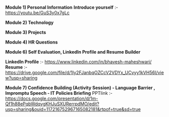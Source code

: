 **Module 1) Personal Information**
 **Introduce yourself**  :-  https://youtu.be/GuS3y0x7gLc

 **Module 2) Technology**

**Module 3) Projects**

**Module 4) HR Questions**


 **Module 6) Self Evaluation, LinkedIn Profile and Resume Builder**
 
 **LinkedIn Profile** :- https://www.linkedin.com/in/bhavesh-maheshwari/
 **Resume** :- https://drive.google.com/file/d/1Iy2FJanbqOZCcV2VDYx_UCvyy1kVH56I/view?usp=sharing

 **Module 7) Confidence Building (Activity Session) - Language Barrier , Impromptu Speech - IT Policies Briefing**
 PPTlink :- https://docs.google.com/presentation/d/1m-Qf1h88ePqbWdqvgKHJuSXURerrpdMO/edit?usp=sharing&ouid=117216752967165082181&rtpof=true&sd=true

